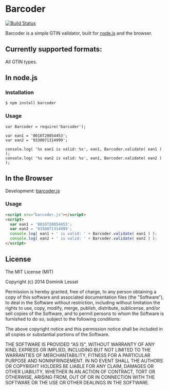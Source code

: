 # Barcoder

[![Build Status](https://travis-ci.org/dominiklessel/node-barcoder.svg?branch=master)](https://travis-ci.org/dominiklessel/node-barcoder)

Barcoder is a simple GTIN validator, built for [node.js](http://nodejs.org) and the browser.

## Currently supported formats:

All GTIN types.

## In node.js

### Installation

```
$ npm install barcoder
```

### Usage

```
var Barcoder = require('barcoder');

var ean1 = '0016T20054453';
var ean2 = '9330071314999';

console.log( '%s ean1 is valid: %s', ean1, Barcoder.validate( ean1 ) );
console.log( '%s ean2 is valid: %s', ean1, Barcoder.validate( ean2 ) );

```

## In the Browser

Development: [barcoder.js](https://github.com/dominiklessel/barcoder/raw/master/lib/barcoder.js)

### Usage

```html
<script src="barcoder.js"></script>
<script>
  var ean1 = '0016T20054453';
  var ean2 = '9330071314999';
  console.log( ean1 + ' is valid: ' + Barcoder.validate( ean1 ) );
  console.log( ean2 + ' is valid: ' + Barcoder.validate( ean2 ) );
</script>
```

## License

The MIT License (MIT)

Copyright (c) 2014 Dominik Lessel

Permission is hereby granted, free of charge, to any person obtaining a copy
of this software and associated documentation files (the "Software"), to deal
in the Software without restriction, including without limitation the rights
to use, copy, modify, merge, publish, distribute, sublicense, and/or sell
copies of the Software, and to permit persons to whom the Software is
furnished to do so, subject to the following conditions:

The above copyright notice and this permission notice shall be included in
all copies or substantial portions of the Software.

THE SOFTWARE IS PROVIDED "AS IS", WITHOUT WARRANTY OF ANY KIND, EXPRESS OR
IMPLIED, INCLUDING BUT NOT LIMITED TO THE WARRANTIES OF MERCHANTABILITY,
FITNESS FOR A PARTICULAR PURPOSE AND NONINFRINGEMENT. IN NO EVENT SHALL THE
AUTHORS OR COPYRIGHT HOLDERS BE LIABLE FOR ANY CLAIM, DAMAGES OR OTHER
LIABILITY, WHETHER IN AN ACTION OF CONTRACT, TORT OR OTHERWISE, ARISING FROM,
OUT OF OR IN CONNECTION WITH THE SOFTWARE OR THE USE OR OTHER DEALINGS IN
THE SOFTWARE.
